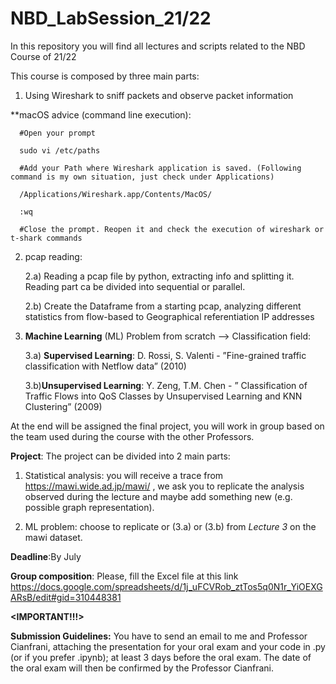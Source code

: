 # NBD_LabSession_21/22
In this repository you will find all lectures and scripts related to the NBD Course of 21/22

This course is composed by three main parts:

1) Using Wireshark to sniff packets and observe packet information

**macOS advice (command line execution): 

      #Open your prompt
      
      sudo vi /etc/paths
      
      #Add your Path where Wireshark application is saved. (Following command is my own situation, just check under Applications)
      
      /Applications/Wireshark.app/Contents/MacOS/
      
      :wq
      
      #Close the prompt. Reopen it and check the execution of wireshark or t-shark commands

2) pcap reading:

   2.a) Reading a pcap file by python, extracting info and splitting it. Reading part ca be divided into sequential or parallel.
   
   2.b) Create the Dataframe from a starting pcap, analyzing different statistics from flow-based to Geographical referentiation IP addresses

3) **Machine Learning** (ML) Problem from scratch --> Classification field:

    3.a) **Supervised Learning**: D. Rossi, S. Valenti - ”Fine-grained traffic classification with Netflow data” (2010)
    
    3.b)**Unsupervised Learning**: Y. Zeng, T.M. Chen - ” Classification of Traffic Flows into QoS Classes by Unsupervised Learning and KNN Clustering” (2009)
    
    
At the end will be assigned the final project, you will work in group based on the team used during the course with the other Professors.

**Project**: The project can be divided into 2 main parts:

1) Statistical analysis: you will receive a trace from https://mawi.wide.ad.jp/mawi/ , we ask you to replicate the analysis observed during the lecture and maybe add something new (e.g. possible graph representation).

2) ML problem: choose to replicate or (3.a) or (3.b) from *Lecture 3* on the mawi dataset.

**Deadline**:By July

**Group composition**: Please, fill the Excel file at this link https://docs.google.com/spreadsheets/d/1j_uFCVRob_ztTos5q0N1r_YiOEXGARsB/edit#gid=310448381

**<IMPORTANT!!!>**

**Submission Guidelines:** You have to send an email to me and Professor Cianfrani, attaching the presentation for your oral exam and your code in .py (or if you prefer .ipynb); at least 3 days before the oral exam. The date of the oral exam will then be confirmed by the Professor Cianfrani.

  
